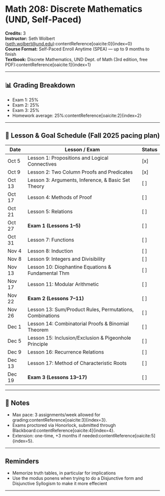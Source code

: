# Math 208: Discrete Mathematics (UND, Self-Paced)

**Credits:** 3  
**Instructor:** Seth Wolbert (seth.wolbert@und.edu):contentReference[oaicite:0]{index=0}  
**Course Format:** Self-Paced Enroll Anytime (SPEA) — up to 9 months to finish  
**Textbook:** Discrete Mathematics, UND Dept. of Math (3rd edition, free PDF):contentReference[oaicite:1]{index=1}  

---

## 📊 Grading Breakdown
- Exam 1: 25%  
- Exam 2: 25%  
- Exam 3: 25%  
- Homework average: 25%:contentReference[oaicite:2]{index=2}  

---

## 📅 Lesson & Goal Schedule (Fall 2025 pacing plan)

| Date       | Lesson / Exam                                          | Status |
|------------|--------------------------------------------------------|--------|
| Oct 5      | Lesson 1: Propositions and Logical Connectives         | [x]    |
| Oct 9      | Lesson 2: Two Column Proofs and Predicates             | [x]    |
| Oct 13     | Lesson 3: Arguments, Inference, & Basic Set Theory     | [ ]    |
| Oct 17     | Lesson 4: Methods of Proof                             | [ ]    |
| Oct 21     | Lesson 5: Relations                                    | [ ]    |
| Oct 27     | **Exam 1 (Lessons 1–5)**                               | [ ]    |
| Oct 31     | Lesson 7: Functions                                    | [ ]    |
| Nov 4      | Lesson 8: Induction                                    | [ ]    |
| Nov 8      | Lesson 9: Integers and Divisibility                    | [ ]    |
| Nov 13     | Lesson 10: Diophantine Equations & Fundamental Thm     | [ ]    |
| Nov 17     | Lesson 11: Modular Arithmetic                          | [ ]    |
| Nov 22     | **Exam 2 (Lessons 7–11)**                              | [ ]    |
| Nov 26     | Lesson 13: Sum/Product Rules, Permutations, Combinations | [ ]    |
| Dec 1      | Lesson 14: Combinatorial Proofs & Binomial Theorem     | [ ]    |
| Dec 5      | Lesson 15: Inclusion/Exclusion & Pigeonhole Principle  | [ ]    |
| Dec 9      | Lesson 16: Recurrence Relations                        | [ ]    |
| Dec 13     | Lesson 17: Method of Characteristic Roots              | [ ]    |
| Dec 19     | **Exam 3 (Lessons 13–17)**                             | [ ]    |

---

## 📝 Notes
- Max pace: 3 assignments/week allowed for grading:contentReference[oaicite:3]{index=3}.  
- Exams proctored via Honorlock, submitted through Blackboard:contentReference[oaicite:4]{index=4}.  
- Extension: one-time, +3 months if needed:contentReference[oaicite:5]{index=5}.  

---

## Reminders
- Memorize truth tables, in particular for implications
- Use the modus ponens when trying to do a Disjunctive form and Disjunctive Syllogism to make it more effecient

---

